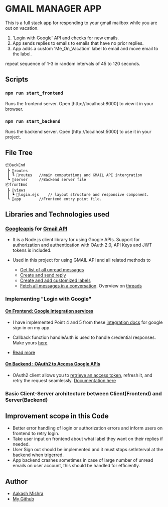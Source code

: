 # GMAIL MANAGER APP
This is a full stack app for responding to your gmail mailbox while you are out on vacation.

1. 'Login with Google' API and checks for new emails.
2. App sends replies to emails to emails that have no prior replies.
3. App adds a custom 'Me_On_Vacation' label to email and move email to the label.

repeat sequence of 1-3 in random intervals of 45 to 120 seconds.

## Scripts
### `npm run start_frontend`
Runs the frontend server. Open [http://localhost:8000] to view it in your browser.

### `npm run start_backend`
Runs the backend server. Open [http://localhost:5000] to use it in your project.


## File Tree
```
📦BackEnd
 ┣ 📂routes
 ┃ ┗ 📜routes   //main computations and GMAIL API intergration 
 ┗ 📜server     //Backend server file
📦frontEnd
 ┣ 📂views
 ┃ ┗ 📜login.ejs    // layout structure and responsive component.
 ┗ 📜app        //Frontend entry point file.
```

## Libraries and Technologies used

### [Googleapis](https://www.npmjs.com/package/googleapis) for [Gmail API](https://developers.google.com/gmail/api/guides)
- It is a Node.js client library for using Google APIs. Support for authorization and authentication with OAuth 2.0, API Keys and JWT tokens is included. 
- Used in this project for using GMAIL API and all related methods to 
    
    * [Get list of all unread messages](https://developers.google.com/gmail/api/reference/rest/v1/users.messages/list)
    * [Create and send reply](https://developers.google.com/gmail/api/reference/rest/v1/users.messages/send)    
    * [Create and add customized labels ](https://developers.google.com/gmail/api/reference/rest/v1/users.messages/modify)
    * [Fetch all messages in a conversation](https://developers.google.com/gmail/api/reference/rest/v1/users.threads/get). Overview on [threads](https://developers.google.com/gmail/api/reference/rest/v1/users.threads)

### Implementing "Login with Google"

#### [On Frontend: Google Integration services](https://developers.google.com/identity/gsi/web/guides/overview)
* I have implemented Point 4 and 5 from these [integration docs](https://developers.google.com/identity/gsi/web/guides/integrate) for google sign in on my app.
* Callback function handleAuth is used to handle credential responses. Make yours [here](https://developers.google.com/identity/gsi/web/tools/configurator)

* [Read more](https://developers.google.com/identity/sign-in/web/sign-in)

#### [On Backend : OAuth2 to Access Google APIs](https://developers.google.com/identity/protocols/oauth2)

-  OAuth2 client allows you to [retrieve an access token](https://www.npmjs.com/package/googleapis#retrieve-access-token), refresh it, and retry the request seamlessly. [Documentation here](https://www.npmjs.com/package/googleapis#oauth2-client)


### Basic Client-Server architecture between Client(Frontend) and Server(Backend)

## Improvement scope in this Code
- Better error handling of login or authorization errors and inform users on frontend to retry login.
- Take user input on frontend about what label they want on their replies if needed.
- User Sign out should be implemented and it must stops setInterval at the backend when trigerred.
- App backend crashes sometimes in case of large number of unread emails on user account, this should be handled for efficiently.

## Author
- [Aakash Mishra](https://portfolio-aakash28.netlify.app/)
- [My Github ](https://github.com/Aakash-mishra2)